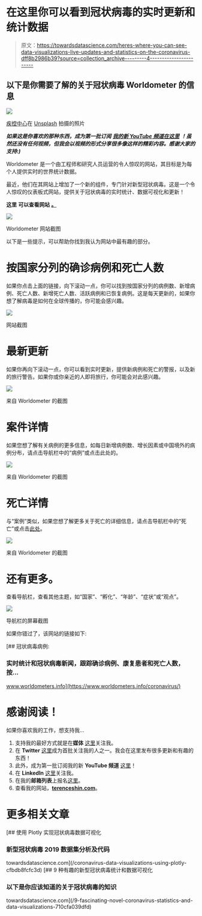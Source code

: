 # 在这里你可以看到冠状病毒的实时更新和统计数据

> 原文：<https://towardsdatascience.com/heres-where-you-can-see-data-visualizations-live-updates-and-statistics-on-the-coronavirus-dff8b2986b39?source=collection_archive---------4----------------------->

## 以下是你需要了解的关于冠状病毒 Worldometer 的信息

![](img/c512fd5e8f21445451ed53d9c159b757.png)

[疾控中心](https://unsplash.com/@cdc?utm_source=unsplash&utm_medium=referral&utm_content=creditCopyText)在 [Unsplash](https://unsplash.com/s/photos/virus?utm_source=unsplash&utm_medium=referral&utm_content=creditCopyText) 拍摄的照片

***如果这是你喜欢的那种东西，成为第一批订阅*** [***我的新 YouTube 频道在这里***](https://www.youtube.com/channel/UCmy1ox7bo7zsLlDo8pOEEhA?view_as=subscriber) ***！虽然还没有任何视频，但我会以视频的形式分享很多像这样的精彩内容。感谢大家的支持:)***

Worldometer 是一个由工程师和研究人员运营的令人惊叹的网站，其目标是为每个人提供实时的世界统计数据。

最近，他们在其网站上增加了一个新的组件，专门针对新型冠状病毒。这是一个令人惊叹的仪表板式网站，提供关于冠状病毒的实时统计、数据可视化和更新！

**这里** **可以查看网站** [**。**](https://www.worldometers.info/coronavirus/)

![](img/f788de9ccdd33cc41164bb910f1694f2.png)

Worldometer 网站截图

以下是一些提示，可以帮助你找到我认为网站中最有趣的部分。

# 按国家分列的确诊病例和死亡人数

如果你点击上面的链接，向下滚动一点，你可以找到按国家分列的病例数、新增病例、死亡人数、新增死亡人数、活跃病例和已恢复病例。这是每天更新的，如果你想了解病毒是如何在全球传播的，你可能会感兴趣。

![](img/355febd9f82587f4be252dd693bd05ca.png)

网站截图

# 最新更新

如果你再向下滚动一点，你可以看到实时更新，提供新病例和死亡的警报，以及新的旅行警告。如果你或你亲近的人即将旅行，你可能会对此感兴趣。

![](img/e308a5f50c3a6f540e1b37882f6995e5.png)

来自 Worldometer 的截图

# 案件详情

如果您想了解有关病例的更多信息，如每日新增病例数、增长因素或中国境外的病例分布，请点击导航栏中的“病例”或点击此处的。

![](img/22983f16272a4c13c2bf1eb432858652.png)

来自 Worldometer 的截图

# 死亡详情

与“案例”类似，如果您想了解更多关于死亡的详细信息，请点击导航栏中的“死亡”或点击[此处](https://www.worldometers.info/coronavirus/coronavirus-death-toll/)。

![](img/64493ab28fe5ead6657d8d8780dc8cfa.png)

来自 Worldometer 的截图

# 还有更多。

查看导航栏，查看其他主题，如“国家”、“孵化”、“年龄”、“症状”或“观点”。

![](img/ab81843f8b58a3b4ba255c1d3f3bd641.png)

导航栏的屏幕截图

如果你错过了，该网站的链接如下:

[](https://www.worldometers.info/coronavirus/) [## 冠状病毒病例:

### 实时统计和冠状病毒新闻，跟踪确诊病例、康复患者和死亡人数，按…

www.worldometers.info](https://www.worldometers.info/coronavirus/) 

# 感谢阅读！

如果你喜欢我的工作，想支持我…

1.  支持我的最好方式就是在**媒体** [这里](https://medium.com/@terenceshin)关注我。
2.  在 **Twitter** [这里](https://twitter.com/terence_shin)成为首批关注我的人之一。我会在这里发布很多更新和有趣的东西！
3.  此外，成为第一批订阅我的新 **YouTube 频道** [这里](https://www.youtube.com/channel/UCmy1ox7bo7zsLlDo8pOEEhA?view_as=subscriber)！
4.  在 **LinkedIn** [这里](https://www.linkedin.com/in/terenceshin/)关注我。
5.  在我的**邮箱列表**上报名[这里](https://forms.gle/UGdTom9G6aFGHzPD9)。
6.  查看我的网站，[**terenceshin.com**](https://terenceshin.com/)。

# 更多相关文章

[](/coronavirus-data-visualizations-using-plotly-cfbdb8fcfc3d) [## 使用 Plotly 实现冠状病毒数据可视化

### 新型冠状病毒 2019 数据集分析及代码

towardsdatascience.com](/coronavirus-data-visualizations-using-plotly-cfbdb8fcfc3d) [](/9-fascinating-novel-coronavirus-statistics-and-data-visualizations-710cfa039dfd) [## 9 种有趣的新型冠状病毒统计和数据可视化

### 以下是你应该知道的关于冠状病毒的知识

towardsdatascience.com](/9-fascinating-novel-coronavirus-statistics-and-data-visualizations-710cfa039dfd)